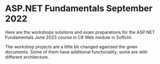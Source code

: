 # ASP.NET Fundamentals September 2022
Here are the workshops solutions and exam preparations for the ASP.NET Fundamentals June 2023 course in C# Web module in SoftUni.

The workshop projects are a little bit changed againsed the given documents. Some of them have additional functionality, some are with different architecture.
